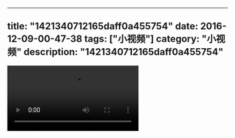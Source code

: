 
---
title: "1421340712165daff0a455754"
date: 2016-12-09-00-47-38
tags: ["小视频"]
category: "小视频"
description: "1421340712165daff0a455754"
---
<video src="http://ohtsqip0g.bkt.clouddn.com/1421340712165daff0a455754.mp4" controls="controls"></video>
